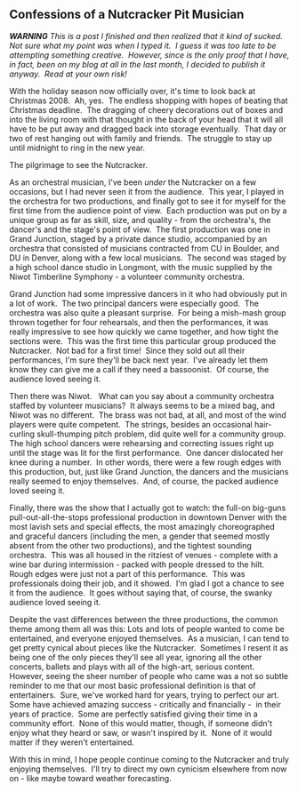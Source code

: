 ## Confessions of a Nutcracker Pit Musician

_**WARNING** This is a post I finished and then realized that it kind of sucked.  Not sure what my point was when I typed it.  I guess it was too late to be attempting something creative.  However, since is the only proof that I have, in fact, been on my blog at all in the last month, I decided to publish it anyway.  Read at your own risk!_

With the holiday season now officially over, it's time to look back at Christmas 2008.  Ah, yes.  The endless shopping with hopes of beating that Christmas deadline.  The dragging of cheery decorations out of boxes and into the living room with that thought in the back of your head that it will all have to be put away and dragged back into storage eventually.  That day or two of rest hanging out with family and friends.  The struggle to stay up until midnight to ring in the new year.

The pilgrimage to see the Nutcracker.

As an orchestral musician, I've been *under* the Nutcracker on a few occasions, but I had never seen it from the audience.  This year, I played in the orchestra for two productions, and finally got to see it for myself for the first time from the audience point of view.  Each production was put on by a unique group as far as skill, size, and quality - from the orchestra's, the dancer's and the stage's point of view.  The first production was one in Grand Junction, staged by a private dance studio, accompanied by an orchestra that consisted of musicians contracted from CU in Boulder, and DU in Denver, along with a few local musicians.  The second was staged by a high school dance studio in Longmont, with the music supplied by the Niwot Timberline Symphony - a volunteer community orchestra.

Grand Junction had some impressive dancers in it who had obviously put in a lot of work.  The two principal dancers were especially good.  The orchestra was also quite a pleasant surprise.  For being a mish-mash group thrown together for four rehearsals, and then the performances, it was really impressive to see how quickly we came together, and how tight the sections were.  This was the first time this particular group produced the Nutcracker.  Not bad for a first time!  Since they sold out all their performances, I'm sure they'll be back next year.  I've already let them know they can give me a call if they need a bassoonist.  Of course, the audience loved seeing it.

Then there was Niwot.   What can you say about a community orchestra staffed by volunteer musicians?  It always seems to be a mixed bag, and Niwot was no different.  The brass was not bad, at all, and most of the wind players were quite competent.  The strings, besides an occasional hair-curling skull-thumping pitch problem, did quite well for a community group.  The high school dancers were rehearsing and correcting issues right up until the stage was lit for the first performance.  One dancer dislocated her knee during a number.  In other words, there were a few rough edges with this production, but, just like Grand Junction, the dancers and the musicians really seemed to enjoy themselves.  And, of course, the packed audience loved seeing it.

Finally, there was the show that I actually got to watch: the full-on big-guns pull-out-all-the-stops professional production in downtown Denver with the most lavish sets and special effects, the most amazingly choreographed and graceful dancers (including the men, a gender that seemed mostly absent from the other two productions), and the tightest sounding orchestra.  This was all housed in the ritziest of venues - complete with a wine bar during intermission - packed with people dressed to the hilt.  Rough edges were just not a part of this performance.  This was professionals doing their job, and it showed.  I'm glad I got a chance to see it from the audience.  It goes without saying that, of course, the swanky audience loved seeing it.

Despite the vast differences between the three productions, the common theme among them all was this: Lots and lots of people wanted to come be entertained, and everyone enjoyed themselves.  As a musician, I can tend to get pretty cynical about pieces like the Nutcracker.  Sometimes I resent it as being one of the only pieces they'll see all year, ignoring all the other concerts, ballets and plays with all of the high-art, serious content.  However, seeing the sheer number of people who came was a not so subtle reminder to me that our most basic professional definition is that of entertainers.  Sure, we've worked hard for years, trying to perfect our art.  Some have achieved amazing success - critically and financially -  in their years of practice.  Some are perfectly satisfied giving their time in a community effort.  None of this would matter, though, if someone didn't enjoy what they heard or saw, or wasn't inspired by it.  None of it would matter if they weren't entertained.

With this in mind, I hope people continue coming to the Nutcracker and truly enjoying themselves.  I'll try to direct my own cynicism elsewhere from now on - like maybe toward weather forecasting.